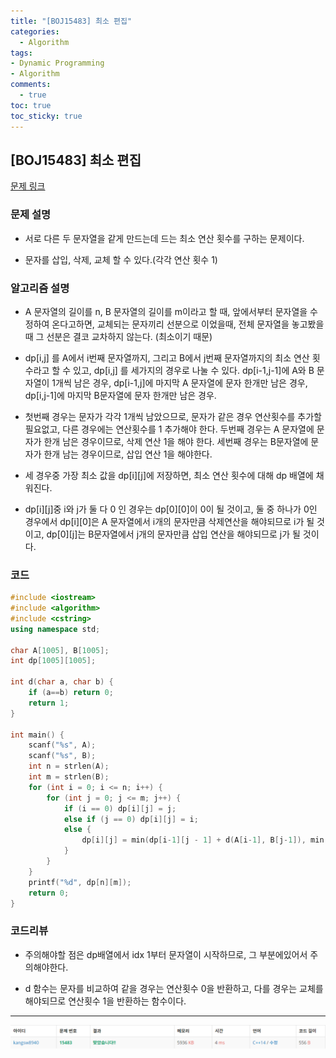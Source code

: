 ```yaml
---
title: "[BOJ15483] 최소 편집"
categories:
  - Algorithm
tags:
- Dynamic Programming
- Algorithm
comments:
  - true
toc: true
toc_sticky: true
---
```

## [BOJ15483] 최소 편집

[문제 링크](https://www.acmicpc.net/problem/15483)

### 문제 설명

* 서로 다른 두 문자열을 같게 만드는데 드는 최소 연산 횟수를 구하는 문제이다.

* 문자를 삽입, 삭제, 교체 할 수 있다.(각각 연산 횟수 1)

### 알고리즘 설명

* A 문자열의 길이를 n, B 문자열의 길이를 m이라고 할 때, 앞에서부터 문자열을 수정하여 온다고하면, 교체되는 문자끼리 선분으로 이었을때, 전체 문자열을 놓고봤을 때 그 선분은 결코 교차하지 않는다. (최소이기 때문)

* dp[i,j] 를 A에서 i번째 문자열까지, 그리고 B에서 j번째 문자열까지의 최소 연산 횟수라고 할 수 있고, dp[i,j] 를 세가지의 경우로 나눌 수 있다. dp[i-1,j-1]에 A와 B 문자열이 1개씩 남은 경우, dp[i-1,j]에 마지막 A 문자열에 문자 한개만 남은 경우, dp[i,j-1]에 마지막 B문자열에 문자 한개만 남은 경우.

* 첫번째 경우는 문자가 각각 1개씩 남았으므로, 문자가 같은 경우 연산횟수를 추가할 필요없고, 다른 경우에는 연산횟수를 1 추가해야 한다. 두번째 경우는 A 문자열에 문자가 한개 남은 경우이므로, 삭제 연산 1을 해야 한다. 세번째 경우는 B문자열에 문자가 한개 남는 경우이므로, 삽입 연산 1을 해야한다.

* 세 경우중 가장 최소 값을 dp[i][j]에 저장하면, 최소 연산 횟수에 대해 dp 배열에 채워진다.

* dp[i][j]중 i와 j가 둘 다 0 인 경우는 dp[0][0]이 0이 될 것이고, 둘 중 하나가 0인 경우에서 dp[i][0]은 A 문자열에서 i개의 문자만큼 삭제연산을 해야되므로 i가 될 것이고, dp[0][j]는 B문자열에서 j개의 문자만큼 삽입 연산을 해야되므로 j가 될 것이다.

### 코드

```cpp
#include <iostream>
#include <algorithm>
#include <cstring>
using namespace std;

char A[1005], B[1005];
int dp[1005][1005];

int d(char a, char b) {
	if (a==b) return 0;
	return 1;
}

int main() {
	scanf("%s", A);
	scanf("%s", B);
	int n = strlen(A);
	int m = strlen(B);
	for (int i = 0; i <= n; i++) {
		for (int j = 0; j <= m; j++) {
			if (i == 0) dp[i][j] = j;
			else if (j == 0) dp[i][j] = i;
			else {
				dp[i][j] = min(dp[i-1][j - 1] + d(A[i-1], B[j-1]), min(dp[i-1][j] + 1, dp[i][j-1] + 1));
			}
		}
	}
	printf("%d", dp[n][m]);
	return 0;
}
```

### 코드리뷰

* 주의해야할 점은 dp배열에서 idx 1부터 문자열이 시작하므로, 그 부분에있어서 주의해야한다.

* d 함수는 문자를 비교하여 같을 경우는 연산횟수 0을 반환하고, 다를 경우는 교체를 해야되므로 연산횟수 1을 반환하는 함수이다.

---

![](/assets/img/Algorithm/0612.png)
